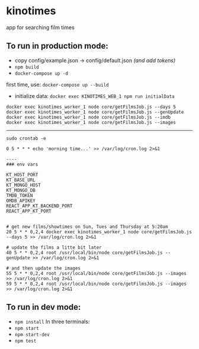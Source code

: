 # kinotimes
app for searching film times

## To run in production mode:
* copy config/example.json -> config/default.json _(and add tokens)_
* `npm build`
* `docker-compose up -d`


first time, use: `docker-compose up --build`
* initialize data: `docker exec KINOTIMES_WEB_1 npm run initialData`

```
docker exec kinotimes_worker_1 node core/getFilmsJob.js --days 5
docker exec kinotimes_worker_1 node core/getFilmsJob.js --genUpdate
docker exec kinotimes_worker_1 node core/getFilmsJob.js --imdb
docker exec kinotimes_worker_1 node core/getFilmsJob.js --images
```

-------------
`sudo crontab -e`
```
0 5 * * * echo 'morning time...' >> /var/log/cron.log 2>&1

----
### env vars

KT_HOST_PORT
KT_BASE_URL
KT_MONGO_HOST
KT_MONGO_DB
TMDB_TOKEN
OMDB_APIKEY
REACT_APP_KT_BACKEND_PORT
REACT_APP_KT_PORT


# get new films/showtimes on Sun, Tues and Thursday at 5:20am
20 5 * * 0,2,4 docker exec kinotimes_worker_1 node core/getFilmsJob.js --days 5 >> /var/log/cron.log 2>&1

# update the films a litte bit later
40 5 * * 0,2,4 root /usr/local/bin/node core/getFilmsJob.js --genUpdate >> /var/log/cron.log 2>&1

# and then update the images
55 5 * * 0,2,4 root /usr/local/bin/node core/getFilmsJob.js --images >> /var/log/cron.log 2>&1
59 5 * * 0,2,4 root /usr/local/bin/node core/getFilmsJob.js --images >> /var/log/cron.log 2>&1
```

## To run in dev mode:
* `npm install`
In three terminals:
* `npm start`
* `npm start-dev`
* `npm test`
